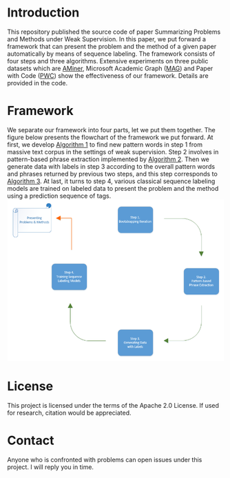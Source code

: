 # Introduction
This repository published the source code of paper Summarizing Problems and Methods under Weak Supervision. In this paper, we put forward a framework that can present the problem and the method of a given paper automatically by means of sequence labeling. The framework consists of four steps and three algorithms. Extensive experiments on three public datasets which are [AMiner](https://www.aminer.org), Microsoft Academic Graph ([MAG](https://www.microsoft.com/en-us/research/project/microsoft-academic-graph)) and Paper with Code ([PWC](https://github.com/zziz/pwc)) show the effectiveness of our framework. Details are provided in the code.

# Framework
We separate our framework into four parts, let we put them together. The figure below presents the flowchart of the framework we put forward. At first, we develop [Algorithm 1](framework/bootstrap.py) to find new pattern words in step 1 from massive text corpus in the settings of weak supervision. Step 2 involves in pattern-based phrase extraction implemented by [Algorithm 2](framework/build.py). Then we generate data with labels in step 3 according to the overall pattern words and phrases
returned by previous two steps, and this step corresponds to [Algorithm 3](framework/build.py). At last, it turns to step 4, various classical sequence labeling models are trained on labeled data to present the problem and the method using a prediction sequence of tags.  
![figiure](data/image/flowchart.png)

# License
This project is licensed under the terms of the Apache 2.0 License. If used for research, citation would be appreciated.

# Contact
Anyone who is confronted with problems can open issues under this project. I will reply you in time.